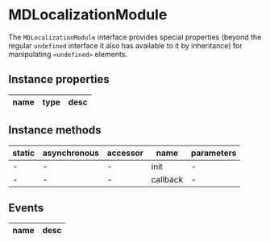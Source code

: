 # MDLocalizationModule

The `MDLocalizationModule` interface provides special properties (beyond the regular `undefined` interface it also has available to it by inheritance) for manipulating `<undefined>` elements.

## Instance properties

| name | type | desc |
| ---- | ---- | ---- |

## Instance methods

| static | asynchronous | accessor | name     | parameters |
| ------ | ------------ | -------- | -------- | ---------- |
| -      | -            | -        | init     | -          |
| -      | -            | -        | callback | -          |

## Events

| name | desc |
| ---- | ---- |
